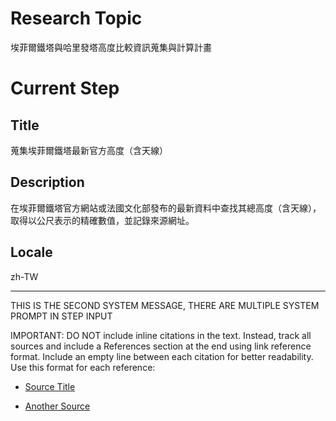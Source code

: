 # Research Topic

埃菲爾鐵塔與哈里發塔高度比較資訊蒐集與計算計畫

# Current Step

## Title

蒐集埃菲爾鐵塔最新官方高度（含天線）

## Description

在埃菲爾鐵塔官方網站或法國文化部發布的最新資料中查找其總高度（含天線），取得以公尺表示的精確數值，並記錄來源網址。

## Locale

zh-TW

---
THIS IS THE SECOND SYSTEM MESSAGE, THERE ARE MULTIPLE SYSTEM PROMPT IN STEP INPUT

IMPORTANT: DO NOT include inline citations in the text. Instead, track all sources and include a References section at the end using link reference format. Include an empty line between each citation for better readability. Use this format for each reference:
- [Source Title](URL)

- [Another Source](URL)

